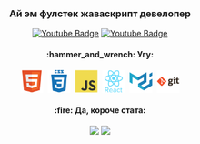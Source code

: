 <div id="header" align="center">
   <h3>Ай эм фулстек жаваскрипт девелопер</h3>
   <div id="badges">
      <a href="https://youtube.com/@zethange"><img src="https://img.shields.io/badge/YouTube-red?style=for-the-badge&logo=youtube&logoColor=white" alt="Youtube Badge" /></a>
      <a href="https://t.me/zethange"><img src="https://img.shields.io/badge/Telegram-blue?style=for-the-badge&logo=telegram&logoColor=white" alt="Youtube Badge" /></a>
   </div>
   <div>
      <h4>:hammer_and_wrench: Угу:</h4>
      <img src="https://github.com/devicons/devicon/blob/master/icons/html5/html5-original.svg" title="HTML5" alt="HTML" width="40" height="40"/>&nbsp;
      <img src="https://github.com/devicons/devicon/blob/master/icons/css3/css3-plain-wordmark.svg"  title="CSS3" alt="CSS" width="40" height="40"/>&nbsp;
      <img src="https://github.com/devicons/devicon/blob/master/icons/javascript/javascript-original.svg" title="JavaScript" alt="JavaScript" width="40" height="40"/>&nbsp;
      <img src="https://github.com/devicons/devicon/blob/master/icons/react/react-original-wordmark.svg" title="React" alt="React" width="40" height="40"/>&nbsp;
      <img src="https://github.com/devicons/devicon/blob/master/icons/materialui/materialui-original.svg" title="Material UI" alt="Material UI" width="40" height="40"/>&nbsp;
      <img src="https://github.com/devicons/devicon/blob/master/icons/git/git-original-wordmark.svg" title="Git" **alt="Git" width="40" height="40"/>
   </div>
      <h4>:fire: Да, короче стата:</h4>
      <img src="https://github-readme-streak-stats.herokuapp.com?user=ZetHange&theme=dark&background=000000" height="200px" />
      <img src="https://github-readme-stats.vercel.app/api/top-langs/?username=zethange&theme=vision-friendly-dark" height="200px" />
</div>
